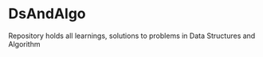 # DsAndAlgo
Repository holds all learnings, solutions to problems in Data Structures and Algorithm


